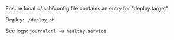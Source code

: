 Ensure local ~/.ssh/config file contains an entry for "deploy.target"

Deploy:
```./deploy.sh```

See logs:
```journalctl -u healthy.service```


